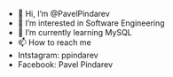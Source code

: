 - 👋 Hi, I’m @PavelPindarev
- 👀 I’m interested in Software Engineering
- 🌱 I’m currently learning MySQL
- 📫 How to reach me 
- Intstagram: ppindarev
- Facebook: Pavel Pindarev

<!---
PavelPindarev/PavelPindarev is a ✨ special ✨ repository because its `README.md` (this file) appears on your GitHub profile.
You can click the Preview link to take a look at your changes.
--->
